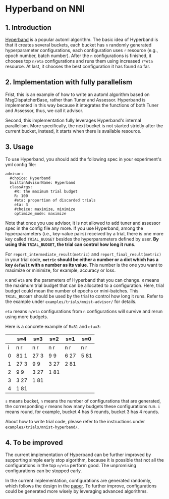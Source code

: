 Hyperband on NNI
===

## 1. Introduction
[Hyperband][1] is a popular automl algorithm. The basic idea of Hyperband is that it creates several buckets, each bucket has `n` randomly generated hyperparameter configurations, each configuration uses `r` resource (e.g., epoch number, batch number). After the `n` configurations is finished, it chooses top `n/eta` configurations and runs them using increased `r*eta` resource. At last, it chooses the best configuration it has found so far.

## 2. Implementation with fully parallelism
Frist, this is an example of how to write an automl algorithm based on MsgDispatcherBase, rather than Tuner and Assessor. Hyperband is implemented in this way because it integrates the functions of both Tuner and Assessor, thus, we call it advisor.

Second, this implementation fully leverages Hyperband's internal parallelism. More specifically, the next bucket is not started strictly after the current bucket, instead, it starts when there is available resource.

## 3. Usage
To use Hyperband, you should add the following spec in your experiment's yml config file:

```
advisor:
  #choice: Hyperband
  builtinAdvisorName: Hyperband
  classArgs:
    #R: the maximum trial budget
    R: 100
    #eta: proportion of discarded trials
    eta: 3
    #choice: maximize, minimize
    optimize_mode: maximize
```

Note that once you use advisor, it is not allowed to add tuner and assessor spec in the config file any more.
If you use Hyperband, among the hyperparameters (i.e., key-value pairs) received by a trial, there is one more key called `TRIAL_BUDGET` besides the hyperparameters defined by user. **By using this `TRIAL_BUDGET`, the trial can control how long it runs**.

For `report_intermediate_result(metric)` and `report_final_result(metric)` in your trial code, **`metric` should be either a number or a dict which has a key `default` with a number as its value**. This number is the one you want to maximize or minimize, for example, accuracy or loss.

`R` and `eta` are the parameters of Hyperband that you can change. `R` means the maximum trial budget that can be allocated to a configuration. Here, trial budget could mean the number of epochs or mini-batches. This `TRIAL_BUDGET` should be used by the trial to control how long it runs. Refer to the example under `examples/trials/mnist-advisor/` for details.

`eta` means `n/eta` configurations from `n` configurations will survive and rerun using more budgets.

Here is a concrete example of `R=81` and `eta=3`:

|  | s=4 | s=3 | s=2 | s=1 | s=0 |
|------|-----|-----|-----|-----|-----|
|i     | n r | n r | n r | n r | n r |
|0     |81 1 |27 3 |9 9  |6 27 |5 81 |
|1     |27 3 |9 9  |3 27 |2 81 |     |
|2     |9 9  |3 27 |1 81 |     |     |
|3     |3 27 |1 81 |     |     |     |
|4     |1 81 |     |     |     |     |

`s` means bucket, `n` means the number of configurations that are generated, the corresponding `r` means how many budgets these configurations run. `i` means round, for example, bucket 4 has 5 rounds, bucket 3 has 4 rounds.

About how to write trial code, please refer to the instructions under `examples/trials/mnist-hyperband/`.

## 4. To be improved
The current implementation of Hyperband can be further improved by supporting simple early stop algorithm, because it is possible that not all the configurations in the top `n/eta` perform good. The unpromising configurations can be stopped early.

In the current implementation, configurations are generated randomly, which follows the design in the [paper][1]. To further improve, configurations could be generated more wisely by leveraging advanced algorithms.

[1]: https://arxiv.org/pdf/1603.06560.pdf
